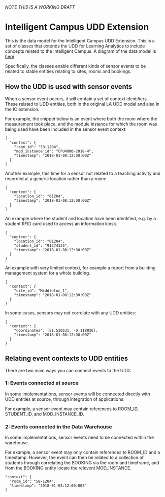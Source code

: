 _NOTE THIS IS A WORKING DRAFT_

# Intelligent Campus UDD Extension

This is the data model for the Intelligent Campus UDD Extension. This is a set of classes that extends the UDD for Learning Analytics 
to include concepts related to the Intelligent Campus. A diagram of the data model is [here](https://github.com/Cetis/intelligent-campus/blob/master/udd/Intelligent%20Campus%20UDD%20Extension.png).

Specifically, the classes enable different kinds of sensor events to be related to stable entities relating to sites, rooms and bookings.

## How the UDD is used with sensor events

When a sensor event occurs, it will contain a set of context identifiers. These related to UDD entities, both in the original LA UDD model and also in the IC extension. 

For example, the snippet below is an event where both the room where the measurement took place, and the module instance for which
the room was being used have been included in the sensor event context:

~~~~
{
  "context": {
    "room_id": "58-1204",
    "mod_instance_id": "CPU4000-2018-4",
    "timestamp": "2018-01-08:12:00:00Z"
  }
}
~~~~

Another example, this time for a sensor not related to a teaching activity and recorded at a generic location rather than a room:

~~~~
{
  "context": {
    "location_id": "61204",
    "timestamp": "2018-01-08:12:00:00Z"
  }
}
~~~~

An example where the student and location have been identified, e.g. by a student RFID card used to access an information kiosk.

~~~~
{
  "context": {
    "location_id": "61204",
    "student_id": "91374125",
    "timestamp": "2018-01-08:12:00:00Z"
  }
}
~~~~

An example with very limited context, for example a report from a building management system for a whole building.

~~~~
{
  "context": {
    "site_id": "Middleton_1",
    "timestamp": "2018-01-08:12:00:00Z"
  }
}
~~~~

In some cases, sensors may not correlate with any UDD entities:

~~~~
{
  "context": {
    "coordinates": [51.510531, -0.118930],
    "timestamp": "2018-01-08:12:00:00Z"
  }
}
~~~~

## Relating event contexts to UDD entities

There are two main ways you can connect events to the UDD:

### 1: Events connected at source

In some implementations, sensor events will be connected directly with UDD entities at source, through integration of applications.

For example, a sensor event may contain references to ROOM_ID, STUDENT_ID, and MOD_INSTANCE_ID.

### 2: Events connected in the Data Warehouse

In some implementations, sensor events need to be connected within the warehouse.

For example, a sensor event may only contain references to ROOM_ID and a timestamp. However, the event can then be related to a collection of students through correlating the BOOKING via the room and timeframe, and from the BOOKING entity locate the relevent MOD_INSTANCE.

~~~~
"context": {
  "room_id": "58-1204",
  "timestamp": "2018-01-08:12:00:00Z"
}
~~~~

